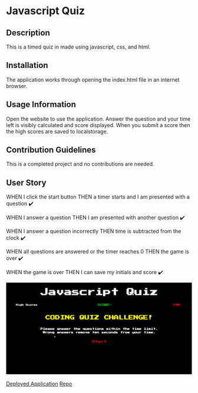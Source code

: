 
# Javascript Quiz

## Description

This is a timed quiz in made using javascript, css, and html.

## Installation

The application works through opening the index.html file in an internet browser.

## Usage Information

Open the website to use the application. Answer the question and your time left is visibly calculated and score displayed. When you submit a score then the high scores are saved to localstorage.

## Contribution Guidelines

This is a completed project and no contributions are needed.


## User Story

WHEN I click the start button
THEN a timer starts and I am presented with a question ✔️

WHEN I answer a question
THEN I am presented with another question ✔️

WHEN I answer a question incorrectly
THEN time is subtracted from the clock ✔️

WHEN all questions are answered or the timer reaches 0
THEN the game is over ✔️

WHEN the game is over
THEN I can save my initials and score ✔️

![Demo gif displaying application functionality](./demo.gif)

[Deployed Application](https://laurenwollaston.github.io/Javascript-quiz/)
[Repo](https://github.com/LaurenWollaston/Javascript-quiz)
